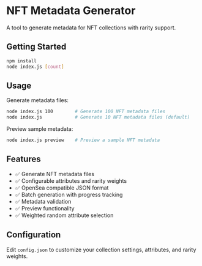 # NFT Metadata Generator

A tool to generate metadata for NFT collections with rarity support.

## Getting Started

```bash
npm install
node index.js [count]
```

## Usage

Generate metadata files:
```bash
node index.js 100        # Generate 100 NFT metadata files
node index.js            # Generate 10 NFT metadata files (default)
```

Preview sample metadata:
```bash
node index.js preview    # Preview a sample NFT metadata
```

## Features

- ✅ Generate NFT metadata files
- ✅ Configurable attributes and rarity weights
- ✅ OpenSea compatible JSON format  
- ✅ Batch generation with progress tracking
- ✅ Metadata validation
- ✅ Preview functionality
- ✅ Weighted random attribute selection

## Configuration

Edit `config.json` to customize your collection settings, attributes, and rarity weights.